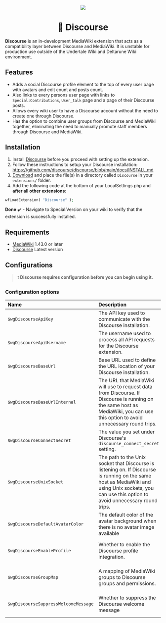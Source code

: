 <p align="center"><a href="https://github.com/utdrwiki/discussions/releases/latest" alt="Latest Release">
<img src="https://img.shields.io/github/v/release/utdrwiki/discussions"/></a></p>

<div align="center"><h1>📰 Discourse</h1></div>

**Discourse** is an in-development MediaWiki extension that acts as a compatibility layer between Discourse and MediaWiki. It is unstable for production use outside of the Undertale Wiki and Deltarune Wiki environment.

## Features
- Adds a social Discourse profile element to the top of every user page with avatars and edit count and posts count.
- Also links to every persons user page with links to `Special:Contributions`, `User_talk` page and a page of their Discourse posts.
- Allows every wiki user to have a Discourse account without the need to create one through Discourse.
- Has the option to combine user groups from Discourse and MediaWiki together, eliminating the need to manually promote staff members through Discourse and MediaWiki.

## Installation
1. Install [Discourse](https://github.com/discourse/discourse) before you proceed with setting up the extension.
2. Follow these instructions to setup your Discourse installation: https://github.com/discourse/discourse/blob/main/docs/INSTALL.md
3. [Download](https://github.com/utdrwiki/discussions/archive/master.zip) and place the file(s) in a directory called `Discourse` in your `extensions/` folder.
4. Add the following code at the bottom of your LocalSettings.php and **after all other extensions**:
```php
wfLoadExtension( "Discourse" );
```
**Done** ✔️ - Navigate to Special:Version on your wiki to verify that the extension is successfully installed.

## Requirements
* [MediaWiki](https://www.mediawiki.org) 1.43.0 or later
* [Discourse](https://github.com/discourse/discourse) Latest version

## Configurations
> ❗ **Discourse requires configuration before you can begin using it.**

### Configuration options
Name | Description | Values | Default
:--- | :--- | :--- | :---
`$wgDiscourseApiKey` | The API key used to communicate with the Discourse installation. | `string` | `null`
`$wgDiscourseApiUsername` | The username used to process all API requests for the Discourse extension. | `string` | `null`
`$wgDiscourseBaseUrl` | Base URL used to define the URL location of your Discourse installation. | `string` | `null`
`$wgDiscourseBaseUrlInternal` | The URL that MediaWiki will use to request data from Discourse. If Discourse is running on the same host as MediaWiki, you can use this option to avoid unnecessary round trips. | `string` | `null`
`$wgDiscourseConnectSecret` | The value you set under Discourse's `discourse_connect_secret` setting. | `string` | `null`
`$wgDiscourseUnixSocket` | The path to the Unix socket that Discourse is listening on. If Discourse is running on the same host as MediaWiki and using Unix sockets, you can use this option to avoid unnecessary round trips. | `command` | `null`
`$wgDiscourseDefaultAvatarColor` | The default color of the avatar background when there is no avatar image available | `integer` | `#FF0000`
`$wgDiscourseEnableProfile` | Whether to enable the Discourse profile integration. | `integer` | `true` - enable; `false` - disable
`$wgDiscourseGroupMap` | A mapping of MediaWiki groups to Discourse groups and permissions. | `integer` | `true` - enable; `false` - disable
`$wgDiscourseSuppressWelcomeMessage` | Whether to suppress the Discourse welcome message | `integer` | `true` - enable; `false` - disable
